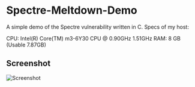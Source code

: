 # Spectre-Meltdown-Demo

A simple demo of the Spectre vulnerability written in C. Specs of my host:

CPU: Intel(R) Core(TM) m3-6Y30 CPU @ 0.90GHz 1.51GHz
RAM: 8 GB (Usable 7.87GB)

## Screenshot

![Screenshot](https://i.imgur.com/HAICNmc.png)